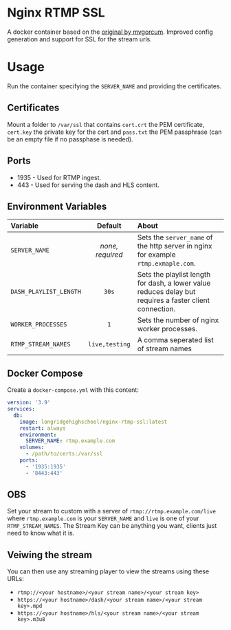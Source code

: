 # Nginx RTMP SSL

A docker container based on the [original by mvgorcum](https://github.com/mvgorcum/docker-nginx-ts). Improved config generation and support for SSL for the stream urls.

# Usage

Run the container specifying the `SERVER_NAME` and providing the certificates.

## Certificates

Mount a folder to `/var/ssl` that contains `cert.crt` the PEM certificate, `cert.key` the private key for the cert and `pass.txt` the PEM passphrase (can be an empty file if no passphase is needed).

## Ports

 - 1935 - Used for RTMP ingest.
 - 443 - Used for serving the dash and HLS content.

## Environment Variables

|Variable|Default|About|
|:-------|:-----:|:-------|
|`SERVER_NAME`|_none, required_|Sets the `server_name` of the http server in nginx for example `rtmp.exmaple.com`.|
|`DASH_PLAYLIST_LENGTH`|`30s`|Sets the playlist length for dash, a lower value reduces delay but requires a faster client connection.|
|`WORKER_PROCESSES`|`1`|Sets the number of nginx worker processes.|
|`RTMP_STREAM_NAMES`|`live,testing`|A comma seperated list of stream names|

## Docker Compose

Create a `docker-compose.yml` with this content:

```yml
version: '3.9'
services:
  db:
    image: longridgehighschool/nginx-rtmp-ssl:latest
    restart: always
    environment:
      SERVER_NAME: rtmp.example.com
    volumes:
      - /path/to/certs:/var/ssl
    ports:
      - '1935:1935'
      - '8443:443'
```

## OBS

Set your stream to custom with a server of `rtmp://rtmp.example.com/live` where `rtmp.example.com` is your `SERVER_NAME` and `live` is one of your `RTMP_STREAM_NAMES`. The Stream Key can be anything you want, clients just need to know what it is.

## Veiwing the stream

You can then use any streaming player to view the streams using these URLs:

 - `rtmp://<your hostname>/<your stream name>/<your stream key>`
 - `https://<your hostname>/dash/<your stream name>/<your stream key>.mpd`
 - `https://<your hostname>/hls/<your stream name>/<your stream key>.m3u8`